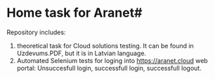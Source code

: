 # Home task for Aranet#

Repository includes:



1. theoretical task for Cloud solutions testing. It can be found in Uzdevums.PDF, but it is in Latvian language.
2.  Automated Selenium tests for loging into https://aranet.cloud web portal: Unsuccesfull login, successfull login, successfull logout.
